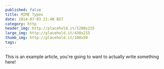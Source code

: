 ```yaml
---
published: false
title: MIME Types
date: 2014-07-03 21:40 BST
category: http
header_img: http://placehold.it/1280x215
large_img: http://placehold.it/430x215
thumb_img: http://placehold.it/100x50
tags:
---
```


This is an example article, you're going to want to actually write something here!
